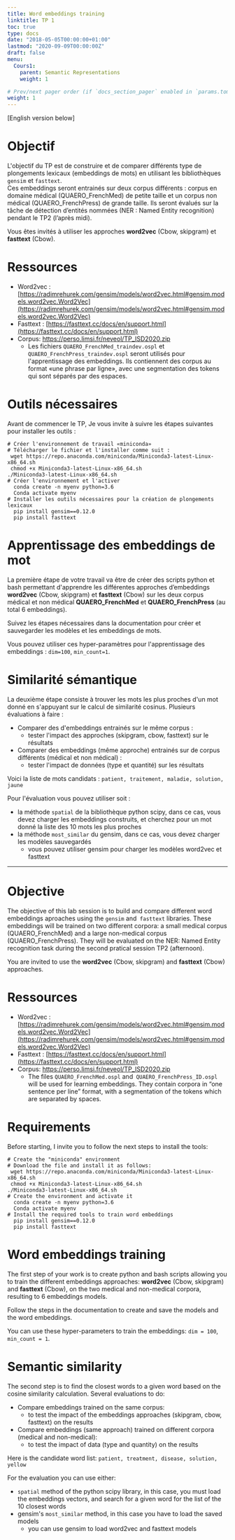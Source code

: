 ```yaml
---
title: Word embeddings training
linktitle: TP 1
toc: true
type: docs
date: "2018-05-05T00:00:00+01:00"
lastmod: "2020-09-09T00:00:00Z"
draft: false
menu:
  Cours1:
    parent: Semantic Representations
    weight: 1

# Prev/next pager order (if `docs_section_pager` enabled in `params.toml`)
weight: 1
---
```

[English version below]

# Objectif 


L'objectif du TP est de construire et de comparer différents type de plongements lexicaux (embeddings de mots) en utilisant les bibliothèques `gensim` et `fasttext`.  
Ces embeddings seront entrainés sur deux corpus différents : corpus en domaine médical (QUAERO_FrenchMed) de petite taille et un corpus non médical (QUAERO_FrenchPress) de grande taille. 
Ils seront évalués sur la tâche de détection d’entités nommées (NER : Named Entity recognition)  pendant le TP2 (l’après midi). 

Vous êtes invités à utiliser les approches **word2vec** (Cbow, skipgram) et **fasttext** (Cbow).

# Ressources

- Word2vec : [https://radimrehurek.com/gensim/models/word2vec.html#gensim.models.word2vec.Word2Vec](https://radimrehurek.com/gensim/models/word2vec.html#gensim.models.word2vec.Word2Vec)
- Fasttext : [https://fasttext.cc/docs/en/support.html](https://fasttext.cc/docs/en/support.html)
- Corpus: https://perso.limsi.fr/neveol/TP_ISD2020.zip
  - Les fichiers `QUAERO_FrenchMed_traindev.ospl` et `QUAERO_FrenchPress_traindev.ospl` seront utilisés pour l'apprentissage des embeddings. Ils contiennent des corpus au format «une phrase par ligne», avec une segmentation des tokens qui sont séparés par des espaces. 

# Outils nécessaires 

Avant de commencer le TP, Je vous invite à suivre les étapes suivantes pour installer les outils :   

```
# Créer l'environnement de travail «miniconda»
# Télécharger le fichier et l'installer comme suit :
 wget https://repo.anaconda.com/miniconda/Miniconda3-latest-Linux-x86_64.sh
 chmod +x Miniconda3-latest-Linux-x86_64.sh
./Miniconda3-latest-Linux-x86_64.sh
# Créer l'environnement et l'activer
  conda create -n myenv python=3.6
  Conda activate myenv
# Installer les outils nécessaires pour la création de plongements lexicaux
  pip install gensim==0.12.0
  pip install fasttext 
```

# Apprentissage des embeddings de mot

La première étape de votre travail va être de créer des scripts python et bash permettant d'apprendre les différentes approches d’embeddings **word2vec** (Cbow, skipgram) et **fasttext** (Cbow) sur les deux corpus médical et non médical **QUAERO_FrenchMed** et **QUAERO_FrenchPress** (au total 6 embeddings). 

Suivez les étapes nécessaires dans la documentation pour créer et sauvegarder les modèles et les embeddings de mots.

Vous pouvez utiliser ces hyper-paramètres pour l'apprentissage des embeddings : `dim=100`, `min_count=1`.


# Similarité sémantique

La deuxième étape consiste à trouver les mots les plus proches d'un mot donné en s'appuyant sur le calcul de similarité cosinus. 
Plusieurs évaluations à faire : 

- Comparer des  d'embeddings entrainés sur le même corpus :   
    - tester l'impact des approches (skipgram, cbow, fasttext) sur le résultats
- Comparer des embeddings (même approche) entrainés sur de corpus différents (médical et non médical) :
    - tester l'impact de données (type et quantité) sur les résultats 

Voici la liste de mots candidats :  `patient, traitement, maladie, solution, jaune`

Pour l'évaluation vous pouvez utiliser soit : 

- la méthode `spatial` de la bibliothèque python scipy, dans ce cas, vous devez charger les embeddings construits, et cherchez pour un mot donné la liste des 10 mots les plus proches
- la méthode `most_similar` du gensim, dans ce cas, vous devez charger les modèles sauvegardés
  - vous pouvez utiliser gensim pour charger les modèles word2vec et fasttext
------------------

# Objective

The objective of this lab session is to build and compare different word embeddings aproaches using the `gensim` and` fasttext` libraries.
These embeddings will be trained on two different corpora: a small medical corpus (QUAERO_FrenchMed) and a large non-medical corpus (QUAERO_FrenchPress).
They will be evaluated on the NER: Named Entity recognition task during the second pratical session TP2 (afternoon).

You are invited to use the **word2vec** (Cbow, skipgram) and **fasttext** (Cbow) approaches.

# Ressources

- Word2vec : [https://radimrehurek.com/gensim/models/word2vec.html#gensim.models.word2vec.Word2Vec](https://radimrehurek.com/gensim/models/word2vec.html#gensim.models.word2vec.Word2Vec)
- Fasttext : [https://fasttext.cc/docs/en/support.html](https://fasttext.cc/docs/en/support.html)
- Corpus: https://perso.limsi.fr/neveol/TP_ISD2020.zip
  - The files `QUAERO_FrenchMed.ospl` and` QUAERO_FrenchPress_ID.ospl` will be used for learning embeddings. They contain corpora in “one sentence per line” format, with a segmentation of the tokens which are separated by spaces.

# Requirements 

Before starting, I invite you to follow the next steps to install the tools:

```
# Create the "miniconda" environment
# Download the file and install it as follows:
 wget https://repo.anaconda.com/miniconda/Miniconda3-latest-Linux-x86_64.sh
 chmod +x Miniconda3-latest-Linux-x86_64.sh
./Miniconda3-latest-Linux-x86_64.sh
# Create the environment and activate it
  conda create -n myenv python=3.6
  Conda activate myenv
# Install the required tools to train word embeddings
  pip install gensim==0.12.0
  pip install fasttext 
```


# Word embeddings training

The first step of your work is to create python and bash scripts allowing you to train the different embeddings approaches: **word2vec** (Cbow, skipgram) and **fasttext** (Cbow), on the two medical and non-medical corpora, resulting to 6 embeddings models.

Follow the steps in the documentation to create and save the models and the word embeddings.

You can use these hyper-parameters to train the embeddings: `dim = 100`,` min_count = 1`.


# Semantic similarity

The second step is to find the closest words to a given word based on the cosine similarity calculation.
Several evaluations to do:

- Compare embeddings trained on the same corpus:
    - to test the impact of the embeddings approaches (skipgram, cbow, fasttext) on the results
- Compare embeddings (same approach) trained on different corpora (medical and non-medical):
    - to test the impact of data (type and quantity) on the results

Here is the candidate word list: `patient, treatment, disease, solution, yellow`

For the evaluation you can use either:

- `spatial` method of the python scipy library, in this case, you must load the embeddings vectors, and search for a given word for the list of the 10 closest words
- gensim's `most_similar` method, in this case you have to load the saved models
  - you can use gensim to load word2vec and fasttext models

